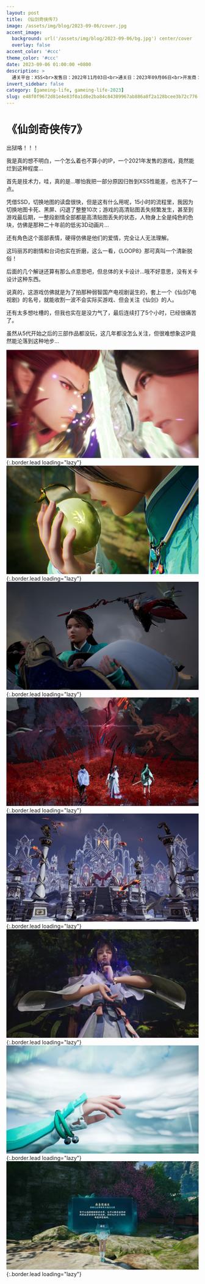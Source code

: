 ```yaml
---
layout: post
title: 《仙剑奇侠传7》
image: /assets/img/blog/2023-09-06/cover.jpg
accent_image: 
  background: url('/assets/img/blog/2023-09-06/bg.jpg') center/cover
  overlay: false
accent_color: '#ccc'
theme_color: '#ccc'
date: 2023-09-06 01:00:00 +0800
description: >
  通关平台：XSS<br>发售日：2022年11月03日<br>通关日：2023年09月06日<br>开发商：北京软星<br>发行商：上海百家合
invert_sidebar: false
category: [gameing-life, gameing-life-2023]
slug: e48f0f9672d81e4e83f0a1d8e2ba84c84389967ab886a8f2a128bcee3b72c776
---
```


# 《仙剑奇侠传7》

出狱咯！！！

我是真的想不明白，一个怎么着也不算小的IP，一个2021年发售的游戏，竟然能烂到这种程度...

首先是技术力，哇，真的是...哪怕我把一部分原因归咎到XSS性能差，也洗不了一点。

凭借SSD，切换地图的读盘很快，但是这有什么用呢，15小时的流程里，我因为切换地图卡死、黑屏、闪退了整整10次；游戏的高清贴图丢失频繁发生，甚至到游戏最后期，一整段剧情全部都是高清贴图丢失的状态，人物身上全是纯色的色块，仿佛是那种二十年前的低劣3D动画片...

还有角色这个面部表情，硬得仿佛是他们的爱情，完全让人无法理解。

这玛丽苏的剧情和台词也实在折磨，这么一看，《LOOP8》那可真叫一个清新脱俗！

后面的几个解谜还算有那么点意思吧，但总体的关卡设计...哦不好意思，没有关卡设计这种东西。

说真的，这游戏仿佛就是为了拍那种弱智国产电视剧诞生的，套上一个《仙剑7电视剧》的名号，就能收割一波不会实际买游戏、但会关注《仙剑》的人。

还有太多想吐槽的，但我也实在是没力气了，最后连续打了5个小时，已经很痛苦了。

虽然从5代开始之后的三部作品都没玩，这几年都没怎么关注，但很难想象这IP竟然能沦落到这种地步...

![](/assets/img/blog/2023-09-06/1.jpg){:.border.lead loading="lazy"}
![](/assets/img/blog/2023-09-06/2.jpg){:.border.lead loading="lazy"}
![](/assets/img/blog/2023-09-06/3.jpg){:.border.lead loading="lazy"}
![](/assets/img/blog/2023-09-06/4.jpg){:.border.lead loading="lazy"}
![](/assets/img/blog/2023-09-06/5.jpg){:.border.lead loading="lazy"}
![](/assets/img/blog/2023-09-06/6.jpg){:.border.lead loading="lazy"}
![](/assets/img/blog/2023-09-06/7.jpg){:.border.lead loading="lazy"}
![](/assets/img/blog/2023-09-06/8.jpg){:.border.lead loading="lazy"}